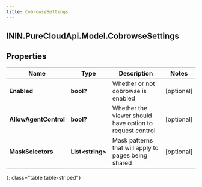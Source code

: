 ```yaml
---
title: CobrowseSettings
---
```

## ININ.PureCloudApi.Model.CobrowseSettings

## Properties

|Name | Type | Description | Notes|
|------------ | ------------- | ------------- | -------------|
| **Enabled** | **bool?** | Whether or not cobrowse is enabled | [optional] |
| **AllowAgentControl** | **bool?** | Whether the viewer should have option to request control | [optional] |
| **MaskSelectors** | **List&lt;string&gt;** | Mask patterns that will apply to pages being shared | [optional] |
{: class="table table-striped"}


